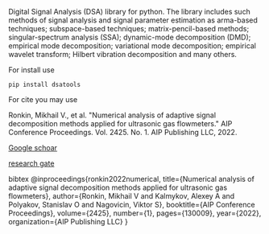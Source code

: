 
Digital Signal Analysis (DSA) library for python.
The library includes such methods of signal analysis and
signal parameter estimation as arma-based techniques; 
subspace-based techniques; matrix-pencil-based methods; 
singular-spectrum analysis (SSA); dynamic-mode decomposition (DMD); 
empirical mode decomposition; variational mode decomposition; 
empirical wavelet transform; Hilbert vibration decomposition 
and many others.

For install use
```
pip install dsatools
```
 For cite you may use
 
 Ronkin, Mikhail V., et al. "Numerical analysis of adaptive signal decomposition methods applied for ultrasonic gas flowmeters." AIP Conference Proceedings. Vol. 2425. No. 1. AIP Publishing LLC, 2022.
 
 [Google schoar](https://scholar.google.com/scholar?hl=en&as_sdt=0%2C5&q=Numerical+Analysis+of+Adaptive+Signal+Decomposition+Methods+Applied+for+Ultrasonic+Gas+Flowmeters&btnG=)
 
 [research gate](https://www.researchgate.net/publication/359794540_Numerical_analysis_of_adaptive_signal_decomposition_methods_applied_for_ultrasonic_gas_flowmeters)
 
 bibtex
 @inproceedings{ronkin2022numerical,
  title={Numerical analysis of adaptive signal decomposition methods applied for ultrasonic gas flowmeters},
  author={Ronkin, Mikhail V and Kalmykov, Alexey A and Polyakov, Stanislav O and Nagovicin, Viktor S},
  booktitle={AIP Conference Proceedings},
  volume={2425},
  number={1},
  pages={130009},
  year={2022},
  organization={AIP Publishing LLC}
}
